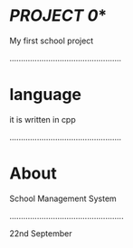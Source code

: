 
# ***PROJECT 0****

My first school project

.................................................
# language
it is written in cpp

.................................................
# About 

School Management System

..................................................

22nd September 